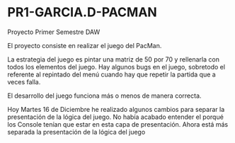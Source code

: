 PR1-GARCIA.D-PACMAN
===================

Proyecto Primer Semestre DAW

El proyecto consiste en realizar el juego del PacMan.

La estrategia del juego es pintar una matriz de 50 por 70 y rellenarla con todos los 
elementos del juego.
Hay algunos bugs en el juego, sobretodo el referente al repintado del menú
cuando hay que repetir la partida que a veces falla.

El desarrollo del juego funciona más o menos de manera correcta.

Hoy Martes 16 de Diciembre he realizado algunos cambios para separar la presentación de la lógica del juego.
No había acabado entender el porqué los Console tenían que estar en esta capa de presentación. Ahora está más separada la presentación de la lógica del juego

